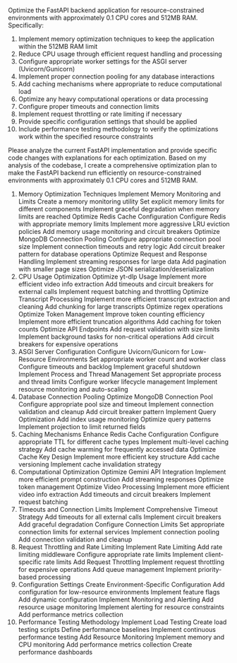 Optimize the FastAPI backend application for resource-constrained environments with approximately 0.1 CPU cores and 512MB RAM. Specifically:

1. Implement memory optimization techniques to keep the application within the 512MB RAM limit
2. Reduce CPU usage through efficient request handling and processing
3. Configure appropriate worker settings for the ASGI server (Uvicorn/Gunicorn)
4. Implement proper connection pooling for any database interactions
5. Add caching mechanisms where appropriate to reduce computational load
6. Optimize any heavy computational operations or data processing
7. Configure proper timeouts and connection limits
8. Implement request throttling or rate limiting if necessary
9. Provide specific configuration settings that should be applied
10. Include performance testing methodology to verify the optimizations work within the specified resource constraints

Please analyze the current FastAPI implementation and provide specific code changes with explanations for each optimization.
Based on my analysis of the codebase, I create a comprehensive optimization plan to make the FastAPI backend run efficiently on resource-constrained environments with approximately 0.1 CPU cores and 512MB RAM.

1. Memory Optimization Techniques
Implement Memory Monitoring and Limits
Create a memory monitoring utility
Set explicit memory limits for different components
Implement graceful degradation when memory limits are reached
Optimize Redis Cache Configuration
Configure Redis with appropriate memory limits
Implement more aggressive LRU eviction policies
Add memory usage monitoring and circuit breakers
Optimize MongoDB Connection Pooling
Configure appropriate connection pool size
Implement connection timeouts and retry logic
Add circuit breaker pattern for database operations
Optimize Request and Response Handling
Implement streaming responses for large data
Add pagination with smaller page sizes
Optimize JSON serialization/deserialization
2. CPU Usage Optimization
Optimize yt-dlp Usage
Implement more efficient video info extraction
Add timeouts and circuit breakers for external calls
Implement request batching and throttling
Optimize Transcript Processing
Implement more efficient transcript extraction and cleaning
Add chunking for large transcripts
Optimize regex operations
Optimize Token Management
Improve token counting efficiency
Implement more efficient truncation algorithms
Add caching for token counts
Optimize API Endpoints
Add request validation with size limits
Implement background tasks for non-critical operations
Add circuit breakers for expensive operations
3. ASGI Server Configuration
Configure Uvicorn/Gunicorn for Low-Resource Environments
Set appropriate worker count and worker class
Configure timeouts and backlog
Implement graceful shutdown
Implement Process and Thread Management
Set appropriate process and thread limits
Configure worker lifecycle management
Implement resource monitoring and auto-scaling
4. Database Connection Pooling
Optimize MongoDB Connection Pool
Configure appropriate pool size and timeout
Implement connection validation and cleanup
Add circuit breaker pattern
Implement Query Optimization
Add index usage monitoring
Optimize query patterns
Implement projection to limit returned fields
5. Caching Mechanisms
Enhance Redis Cache Configuration
Configure appropriate TTL for different cache types
Implement multi-level caching strategy
Add cache warming for frequently accessed data
Optimize Cache Key Design
Implement more efficient key structure
Add cache versioning
Implement cache invalidation strategy
6. Computational Optimization
Optimize Gemini API Integration
Implement more efficient prompt construction
Add streaming responses
Optimize token management
Optimize Video Processing
Implement more efficient video info extraction
Add timeouts and circuit breakers
Implement request batching
7. Timeouts and Connection Limits
Implement Comprehensive Timeout Strategy
Add timeouts for all external calls
Implement circuit breakers
Add graceful degradation
Configure Connection Limits
Set appropriate connection limits for external services
Implement connection pooling
Add connection validation and cleanup
8. Request Throttling and Rate Limiting
Implement Rate Limiting
Add rate limiting middleware
Configure appropriate rate limits
Implement client-specific rate limits
Add Request Throttling
Implement request throttling for expensive operations
Add queue management
Implement priority-based processing
9. Configuration Settings
Create Environment-Specific Configuration
Add configuration for low-resource environments
Implement feature flags
Add dynamic configuration
Implement Monitoring and Alerting
Add resource usage monitoring
Implement alerting for resource constraints
Add performance metrics collection
10. Performance Testing Methodology
Implement Load Testing
Create load testing scripts
Define performance baselines
Implement continuous performance testing
Add Resource Monitoring
Implement memory and CPU monitoring
Add performance metrics collection
Create performance dashboards

